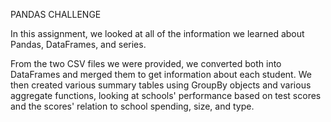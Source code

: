 PANDAS CHALLENGE

In this assignment, we looked at all of the information we learned about Pandas, DataFrames, and series. 

From the two CSV files we were provided, we converted both into DataFrames and merged them to get information about each student. We then created various summary tables using GroupBy objects and various aggregate functions, looking at schools' performance based on test scores and the scores' relation to school spending, size, and type.
